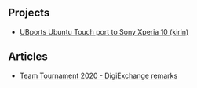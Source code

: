 ## Projects

* [UBports Ubuntu Touch port to Sony Xperia 10 (kirin)](kirin-ubports-docs)

## Articles

* [Team Tournament 2020 - DigiExchange remarks](digiexchange-2020)
